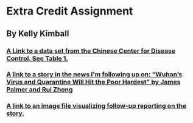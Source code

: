 # Extra Credit Assignment
## By Kelly Kimball

### [A Link to a data set from the Chinese Center for Disease Control. See Table 1.](http://weekly.chinacdc.cn/en/article/id/e53946e2-c6c4-41e9-9a9b-fea8db1a8f51)

### [A link to a story in the news I'm following up on: “Wuhan’s Virus and Quarantine Will Hit the Poor Hardest” by James Palmer and Rui Zhong](https://foreignpolicy.com/2020/01/22/wuhan-coronavirus-quarantine-china-will-hit-poor-hardest/)

### [A link to an image file visualizing follow-up reporting on the story.](https://public.tableau.com/views/NEWCoronavirusReportingviaCDC/Dashboard1?:display_count=y&publish=yes&:origin=viz_share_link)

